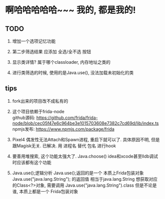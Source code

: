 



# 啊哈哈哈哈哈~~~ 我的, 都是我的!


## TODO
1. 增加一个选项记忆功能

2. 第二步筛选结果 应添加 全选/全不选 按钮  

3. 显示类详情? 属于哪个classloader, 内存地址之类的

4. 进行类筛选的时候, 使用的是Java.use(), 没法加载未初始化的类



## tips
1. fork出来的项目改不成私有的  
2. 这个项目依赖于frida-node   
   github源码: https://github.com/frida/frida-node/blob/cec05f47e6c964be3e1015703608e7382c7cd69d/lib/index.ts   
   npmjs发布: https://www.npmjs.com/package/frida    
   
3. Pixel4 偶发性无法Attach和Spawn进程, 重启下就可以了. 具体原因不明, 但是跟Magisk无关.
   已解决. 用 进程名 替代 包名 进行hook


4. 要善用堆搜索, 这个功能太强大了. Java.choose()  idea和xcode甚至lldb调试时应该都有这个功能

5. Java.use();逻辑分析
   Java.use();返回的是一个 本质上Frida包装对象
   Java.use("java.lang.String"); 的返回值 相当于java.lang.String
   想获取对应的Class<?>对象, 需要调用 Java.use("java.lang.String").class
   但是不论是谁, 本质上都是一个 Frida包装对象
